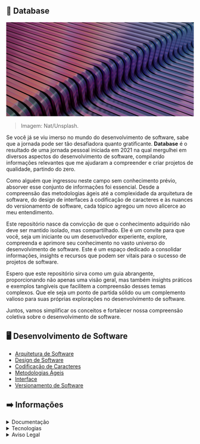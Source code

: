 ## :brain: Database

![](https://github.com/2uj1m28ohz/Database/blob/main/Intro.png)
> Imagem: Nat/Unsplash.

Se você já se viu imerso no mundo do desenvolvimento de software, sabe que a jornada pode ser tão desafiadora quanto gratificante. **Database** é o resultado de uma jornada pessoal iniciada em 2021 na qual mergulhei em diversos aspectos do desenvolvimento de software, compilando informações relevantes que me ajudaram a compreender e criar projetos de qualidade, partindo do zero.

Como alguém que ingressou neste campo sem conhecimento prévio, absorver esse conjunto de informações foi essencial. Desde a compreensão das metodologias ágeis até a complexidade da arquitetura de software, do design de interfaces à codificação de caracteres e às nuances do versionamento de software, cada tópico agregou um novo alicerce ao meu entendimento.

Este repositório nasce da convicção de que o conhecimento adquirido não deve ser mantido isolado, mas compartilhado. Ele é um convite para que você, seja um iniciante ou um desenvolvedor experiente, explore, compreenda e aprimore seu conhecimento no vasto universo do desenvolvimento de software. Este é um espaço dedicado a consolidar informações, insights e recursos que podem ser vitais para o sucesso de projetos de software.

Espero que este repositório sirva como um guia abrangente, proporcionando não apenas uma visão geral, mas também insights práticos e exemplos tangíveis que facilitem a compreensão desses temas complexos. Que ele seja um ponto de partida sólido ou um complemento valioso para suas próprias explorações no desenvolvimento de software.

Juntos, vamos simplificar os conceitos e fortalecer nossa compreensão coletiva sobre o desenvolvimento de software.

## :desktop_computer: Desenvolvimento de Software
- [Arquitetura de Software](https://github.com/2uj1m28ohz/Database/blob/main/Development/SoftwareArchitecture.md)
- [Design de Software](https://github.com/2uj1m28ohz/Database/blob/main/Development/SoftwareDesign.md)
- [Codificação de Caracteres](https://github.com/2uj1m28ohz/Database/blob/main/Development/CharacterEncoding.md)
- [Metodologias Ágeis](https://github.com/2uj1m28ohz/Database/blob/main/Development/AgileMethodologies.md)
- [Interface](https://github.com/2uj1m28ohz/Database/blob/main/Development/Interface.md)
- [Versionamento de Software](https://github.com/2uj1m28ohz/Database/blob/main/Development/SoftwareVersioning.md)

## :arrow_right: Informações

<details>
<summary>Documentação</summary>

- [Licença de Conteúdo](https://github.com/2uj1m28ohz/Database/blob/main/LICENSE)

</details>

<details>
<summary>Tecnologias</summary>

- [GIMP](https://gimp.org)
- [Unsplash](https://unsplash.com)
- [Copilot](https://copilot.microsoft.com)
- [ChatGPT](https://chat.openai.com)

</details>

<details>
<summary>Aviso Legal</summary>

Todas as outras marcas mencionadas são de propriedade de seus respectivos proprietários.

</details>
